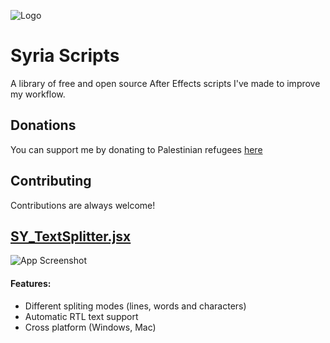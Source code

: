![Logo](https://cdn.discordapp.com/attachments/1267849154747695116/1339521113130012745/reala.jpg?ex=67af05c0&is=67adb440&hm=170591cbc404f617945fe4e35405419f00ab57172a0e2c902374e77e5a890638&)

# Syria Scripts

A library of free and open source After Effects scripts I've made to improve my workflow.
## Donations
You can support me by donating to Palestinian refugees [here](https://idrf.ca/appeal/palestine/)
## Contributing
Contributions are always welcome!

## [SY_TextSplitter.jsx](https://github.com/Sphiment/Syria-Scripts/blob/main/Scripts/SY_TextSplitter.jsx)
![App Screenshot](https://cdn.discordapp.com/attachments/1267849154747695116/1339518985950990376/output.gif?ex=67af03c5&is=67adb245&hm=06417fa1b6536f526c1b7023af07690343952f4e59a0e9d2013e3e085e6ec123&)
#### Features:
- Different spliting modes (lines, words and characters)
- Automatic RTL text support
- Cross platform (Windows, Mac)
